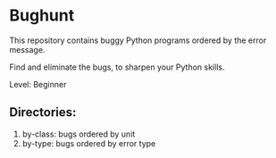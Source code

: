 # Bughunt

This repository contains buggy Python programs ordered by the error message.

Find and eliminate the bugs, to sharpen your Python skills.

Level: Beginner

## Directories:

1. by-class: bugs ordered by unit
2. by-type: bugs ordered by error type
